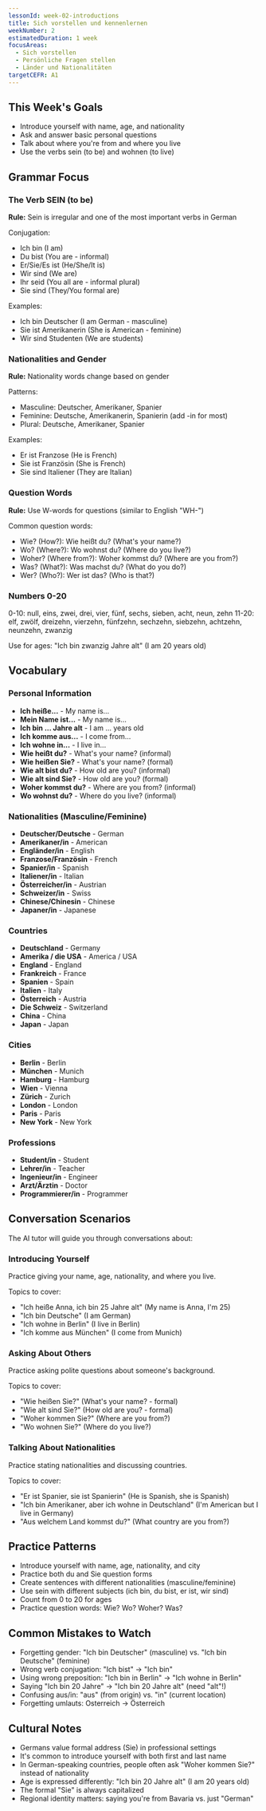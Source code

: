 ```yaml
---
lessonId: week-02-introductions
title: Sich vorstellen und kennenlernen
weekNumber: 2
estimatedDuration: 1 week
focusAreas:
  - Sich vorstellen
  - Persönliche Fragen stellen
  - Länder und Nationalitäten
targetCEFR: A1
---
```


## This Week's Goals

- Introduce yourself with name, age, and nationality
- Ask and answer basic personal questions
- Talk about where you're from and where you live
- Use the verbs sein (to be) and wohnen (to live)

## Grammar Focus

### The Verb SEIN (to be)

**Rule:** Sein is irregular and one of the most important verbs in German

Conjugation:
- Ich bin (I am)
- Du bist (You are - informal)
- Er/Sie/Es ist (He/She/It is)
- Wir sind (We are)
- Ihr seid (You all are - informal plural)
- Sie sind (They/You formal are)

Examples:
- Ich bin Deutscher (I am German - masculine)
- Sie ist Amerikanerin (She is American - feminine)
- Wir sind Studenten (We are students)

### Nationalities and Gender

**Rule:** Nationality words change based on gender

Patterns:
- Masculine: Deutscher, Amerikaner, Spanier
- Feminine: Deutsche, Amerikanerin, Spanierin (add -in for most)
- Plural: Deutsche, Amerikaner, Spanier

Examples:
- Er ist Franzose (He is French)
- Sie ist Französin (She is French)
- Sie sind Italiener (They are Italian)

### Question Words

**Rule:** Use W-words for questions (similar to English "WH-")

Common question words:
- Wie? (How?): Wie heißt du? (What's your name?)
- Wo? (Where?): Wo wohnst du? (Where do you live?)
- Woher? (Where from?): Woher kommst du? (Where are you from?)
- Was? (What?): Was machst du? (What do you do?)
- Wer? (Who?): Wer ist das? (Who is that?)

### Numbers 0-20

0-10: null, eins, zwei, drei, vier, fünf, sechs, sieben, acht, neun, zehn
11-20: elf, zwölf, dreizehn, vierzehn, fünfzehn, sechzehn, siebzehn, achtzehn, neunzehn, zwanzig

Use for ages: "Ich bin zwanzig Jahre alt" (I am 20 years old)

## Vocabulary

### Personal Information
- **Ich heiße...** - My name is...
- **Mein Name ist...** - My name is...
- **Ich bin ... Jahre alt** - I am ... years old
- **Ich komme aus...** - I come from...
- **Ich wohne in...** - I live in...
- **Wie heißt du?** - What's your name? (informal)
- **Wie heißen Sie?** - What's your name? (formal)
- **Wie alt bist du?** - How old are you? (informal)
- **Wie alt sind Sie?** - How old are you? (formal)
- **Woher kommst du?** - Where are you from? (informal)
- **Wo wohnst du?** - Where do you live? (informal)

### Nationalities (Masculine/Feminine)
- **Deutscher/Deutsche** - German
- **Amerikaner/in** - American
- **Engländer/in** - English
- **Franzose/Französin** - French
- **Spanier/in** - Spanish
- **Italiener/in** - Italian
- **Österreicher/in** - Austrian
- **Schweizer/in** - Swiss
- **Chinese/Chinesin** - Chinese
- **Japaner/in** - Japanese

### Countries
- **Deutschland** - Germany
- **Amerika / die USA** - America / USA
- **England** - England
- **Frankreich** - France
- **Spanien** - Spain
- **Italien** - Italy
- **Österreich** - Austria
- **Die Schweiz** - Switzerland
- **China** - China
- **Japan** - Japan

### Cities
- **Berlin** - Berlin
- **München** - Munich
- **Hamburg** - Hamburg
- **Wien** - Vienna
- **Zürich** - Zurich
- **London** - London
- **Paris** - Paris
- **New York** - New York

### Professions
- **Student/in** - Student
- **Lehrer/in** - Teacher
- **Ingenieur/in** - Engineer
- **Arzt/Ärztin** - Doctor
- **Programmierer/in** - Programmer

## Conversation Scenarios

The AI tutor will guide you through conversations about:

### Introducing Yourself

Practice giving your name, age, nationality, and where you live.

Topics to cover:
- "Ich heiße Anna, ich bin 25 Jahre alt" (My name is Anna, I'm 25)
- "Ich bin Deutsche" (I am German)
- "Ich wohne in Berlin" (I live in Berlin)
- "Ich komme aus München" (I come from Munich)

### Asking About Others

Practice asking polite questions about someone's background.

Topics to cover:
- "Wie heißen Sie?" (What's your name? - formal)
- "Wie alt sind Sie?" (How old are you? - formal)
- "Woher kommen Sie?" (Where are you from?)
- "Wo wohnen Sie?" (Where do you live?)

### Talking About Nationalities

Practice stating nationalities and discussing countries.

Topics to cover:
- "Er ist Spanier, sie ist Spanierin" (He is Spanish, she is Spanish)
- "Ich bin Amerikaner, aber ich wohne in Deutschland" (I'm American but I live in Germany)
- "Aus welchem Land kommst du?" (What country are you from?)

## Practice Patterns

- Introduce yourself with name, age, nationality, and city
- Practice both du and Sie question forms
- Create sentences with different nationalities (masculine/feminine)
- Use sein with different subjects (ich bin, du bist, er ist, wir sind)
- Count from 0 to 20 for ages
- Practice question words: Wie? Wo? Woher? Was?

## Common Mistakes to Watch

- Forgetting gender: "Ich bin Deutscher" (masculine) vs. "Ich bin Deutsche" (feminine)
- Wrong verb conjugation: "Ich bist" → "Ich bin"
- Using wrong preposition: "Ich bin in Berlin" → "Ich wohne in Berlin"
- Saying "Ich bin 20 Jahre" → "Ich bin 20 Jahre alt" (need "alt"!)
- Confusing aus/in: "aus" (from origin) vs. "in" (current location)
- Forgetting umlauts: Osterreich → Österreich

## Cultural Notes

- Germans value formal address (Sie) in professional settings
- It's common to introduce yourself with both first and last name
- In German-speaking countries, people often ask "Woher kommen Sie?" instead of nationality
- Age is expressed differently: "Ich bin 20 Jahre alt" (I am 20 years old)
- The formal "Sie" is always capitalized
- Regional identity matters: saying you're from Bavaria vs. just "German"
